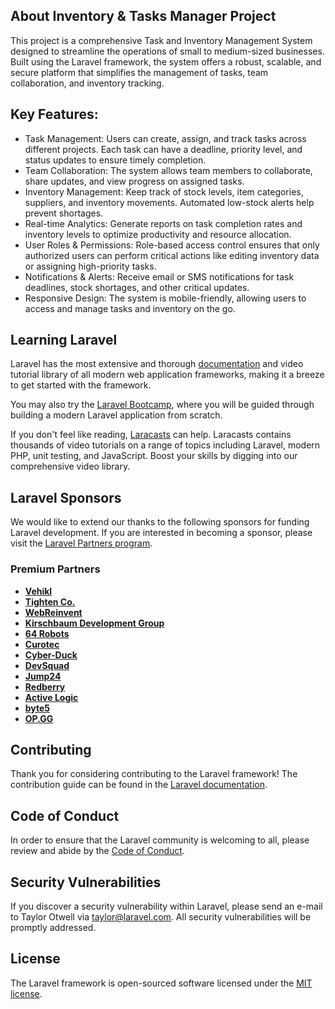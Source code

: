 ## About Inventory & Tasks Manager Project

This project is a comprehensive Task and Inventory Management System designed to streamline the operations of small to medium-sized businesses. Built using the Laravel framework, the system offers a robust, scalable, and secure platform that simplifies the management of tasks, team collaboration, and inventory tracking.

## Key Features:

- Task Management: Users can create, assign, and track tasks across different projects. Each task can have a deadline, priority level, and status updates to ensure timely completion.
- Team Collaboration: The system allows team members to collaborate, share updates, and view progress on assigned tasks.
- Inventory Management: Keep track of stock levels, item categories, suppliers, and inventory movements. Automated low-stock alerts help prevent shortages.
- Real-time Analytics: Generate reports on task completion rates and inventory levels to optimize productivity and resource allocation.
- User Roles & Permissions: Role-based access control ensures that only authorized users can perform critical actions like editing inventory data or assigning high-priority tasks.
- Notifications & Alerts: Receive email or SMS notifications for task deadlines, stock shortages, and other critical updates.
- Responsive Design: The system is mobile-friendly, allowing users to access and manage tasks and inventory on the go.

## Learning Laravel

Laravel has the most extensive and thorough [documentation](https://laravel.com/docs) and video tutorial library of all modern web application frameworks, making it a breeze to get started with the framework.

You may also try the [Laravel Bootcamp](https://bootcamp.laravel.com), where you will be guided through building a modern Laravel application from scratch.

If you don't feel like reading, [Laracasts](https://laracasts.com) can help. Laracasts contains thousands of video tutorials on a range of topics including Laravel, modern PHP, unit testing, and JavaScript. Boost your skills by digging into our comprehensive video library.

## Laravel Sponsors

We would like to extend our thanks to the following sponsors for funding Laravel development. If you are interested in becoming a sponsor, please visit the [Laravel Partners program](https://partners.laravel.com).

### Premium Partners

- **[Vehikl](https://vehikl.com/)**
- **[Tighten Co.](https://tighten.co)**
- **[WebReinvent](https://webreinvent.com/)**
- **[Kirschbaum Development Group](https://kirschbaumdevelopment.com)**
- **[64 Robots](https://64robots.com)**
- **[Curotec](https://www.curotec.com/services/technologies/laravel/)**
- **[Cyber-Duck](https://cyber-duck.co.uk)**
- **[DevSquad](https://devsquad.com/hire-laravel-developers)**
- **[Jump24](https://jump24.co.uk)**
- **[Redberry](https://redberry.international/laravel/)**
- **[Active Logic](https://activelogic.com)**
- **[byte5](https://byte5.de)**
- **[OP.GG](https://op.gg)**

## Contributing

Thank you for considering contributing to the Laravel framework! The contribution guide can be found in the [Laravel documentation](https://laravel.com/docs/contributions).

## Code of Conduct

In order to ensure that the Laravel community is welcoming to all, please review and abide by the [Code of Conduct](https://laravel.com/docs/contributions#code-of-conduct).

## Security Vulnerabilities

If you discover a security vulnerability within Laravel, please send an e-mail to Taylor Otwell via [taylor@laravel.com](mailto:taylor@laravel.com). All security vulnerabilities will be promptly addressed.

## License

The Laravel framework is open-sourced software licensed under the [MIT license](https://opensource.org/licenses/MIT).
